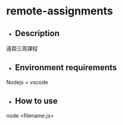 # remote-assignments
* ## Description
遠距三周課程

* ## Environment requirements
Nodejs + vscode

* ## How to use
node <filename.js>
